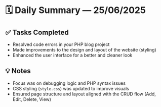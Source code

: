 # 🗓️ Daily Summary — 25/06/2025

## ✅ Tasks Completed
- Resolved code errors in your PHP blog project
- Made improvements to the design and layout of the website (styling)
- Enhanced the user interface for a better and cleaner look

## 💡 Notes
- Focus was on debugging logic and PHP syntax issues
- CSS styling (`style.css`) was updated to improve visuals
- Ensured page structure and layout aligned with the CRUD flow (Add, Edit, Delete, View)
